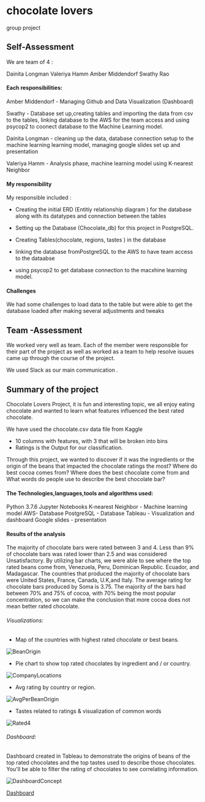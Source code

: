 # chocolate lovers
group project 


## Self-Assessment

We are team of 4 :

Dainita Longman
Valeriya Hamm
Amber Middendorf
Swathy Rao

#### Each responsibilities: 

Amber Middendorf -  Managing Github and Data Visualization (Dashboard)

Swathy - Database set up,creating tables and importing the data from csv to the tables, linking database to the AWS for the team access and using psycop2 to coonect database to the Machine Learning model.

Dainita Longman -  cleaning up the data, database connection setup to the machine learning learning model,  managing google slides set up and presentation 

Valeriya Hamm - Analysis phase, machine learning model using K-nearest Neighbor

#### My responsibility 

My responsible included : 

- Creating the initial ERD (Entitiy relationship diagram ) for the database along with its datatypes and connection between the tables

- Setting up the Database (Chocolate_db) for this project in PostgreSQL. 

- Creating Tables(chocolate, regions, tastes ) in the database 

- linking the database fromPostgreSQL to the AWS to  have team access to the dataabse 

- using psycop2  to get  database connection  to the macxhine learning model.


#### Challenges 

We had some challenges to load data to the table but were able to get the database loaded after making several adjustments and tweaks 


## Team -Assessment

We worked very well as team. Each of the member were responsible for their part of the project as well as worked as a team to help resolve isuues came up through the course of the project. 

We used Slack as our main communication . 

## Summary of the project 

Chocolate Lovers Project, it is fun and interesting topic, we all enjoy eating chocolate and wanted to learn what features influenced the best rated chocolate. 

We have used the chocolate.csv data file from Kaggle
* 10 columns with features, with 3 that will be broken into bins
* Ratings is the Output for our classification.

Through this project, we wanted to discover if it was the ingredients or the origin of the beans that impacted the chocolate ratings the most? Where do best cocoa comes from? Where does the best chocolate come from and What words do people use to describe the best chocolate bar?

#### The Technologies,languages,tools and algorithms used: 

Python 3.7.6
Jupyter Notebooks
K-nearest Neighbor - Machine learning model
AWS- Database
PostgreSQL - Database
Tableau - Visualization and dashboard 
Google slides - presentation 

#### Results of the analysis 

The majority of chocolate bars were rated between 3 and 4. Less than 9% of chocolate bars was rated lower than 2.5 and was considered Unsatisfactory.  By utilizing bar charts, we were able to see where the top rated beans come from, Venezuela, Peru, Dominican Republic. Ecuador, and Madagascar. The countries that produced the majority of chocolate bars were United States, France, Canada, U.K,and Italy. The average rating for chocolate bars produced by Soma is 3.75. The majority of the bars had between 70% and 75% of cocoa, with 70% being the most popular concentration, so we can make the conclusion that more cocoa does not mean better rated chocolate. 



###### Visualizations:
* Map of the countries with highest rated chocolate or best beans.

![BeanOrigin](https://user-images.githubusercontent.com/95837693/170160404-0cce849e-75bc-429b-852d-e8e98e20b790.PNG)

* Pie chart to show top rated chocolates by ingredient and / or country.

![CompanyLocations](https://user-images.githubusercontent.com/95837693/170160418-b984d22d-5c8b-4658-bfd4-aeb3b2ccfbc8.PNG)

* Avg rating by country or region.

![AvgPerBeanOrigin](https://user-images.githubusercontent.com/95837693/170160438-bffbd400-fb00-4626-af2d-8e1b010cf0eb.PNG)


* Tastes related to ratings & visualization of common words

![Rated4](https://user-images.githubusercontent.com/95837693/170157155-0f01b9d7-116d-45a3-91e3-aa2480da9bd6.png)


###### Dashboard:

Dashboard created in Tableau to demonstrate the origins of beans of the top rated chocolates and the top tastes used to describe those chocolates. You'll be able to filter the rating of chocolates to see correlating information.

![DashboardConcept](https://user-images.githubusercontent.com/95837693/171538039-2054d1a0-79c9-4d66-92ba-0b1f6e12ddbe.PNG)

[Dashboard](https://public.tableau.com/app/profile/amber.middendorf/viz/Chocolate_Lovers_Maps/ChocolateStory?publish=yes)

